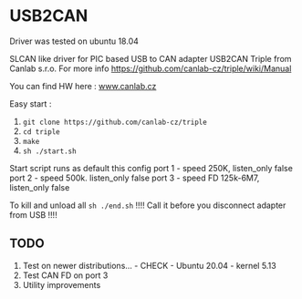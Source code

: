 # USB2CAN

Driver was tested on ubuntu 18.04

SLCAN like driver for PIC based USB to CAN adapter USB2CAN Triple from Canlab s.r.o.
For more info https://github.com/canlab-cz/triple/wiki/Manual

You can find HW here : www.canlab.cz

Easy start :
1. `git clone https://github.com/canlab-cz/triple`
2. `cd triple`
3. `make`
4. `sh ./start.sh`

Start script runs as default this config 
port 1 - speed 250K, listen_only false 
port 2 - speed 500k. listen_only false
port 3 - speed FD 125k-6M7, listen_only false

To kill and unload all `sh ./end.sh` !!!!  Call it before you disconnect adapter from USB !!!!

## TODO
1) Test on newer distributions... - CHECK - Ubuntu 20.04 - kernel 5.13
2) Test CAN FD on port 3
3) Utility improvements

